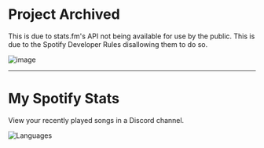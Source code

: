 # Project Archived
This is due to stats.fm's API not being available for use by the public. This is due to the Spotify Developer Rules disallowing them to do so.

![image](https://github.com/wdhdev/my-spotify-stats/assets/87287585/7029a55d-c0b4-4488-bfd1-e31284de3a23)

---

# My Spotify Stats
View your recently played songs in a Discord channel.

![Languages](https://skillicons.dev/icons?i=nodejs,ts)
